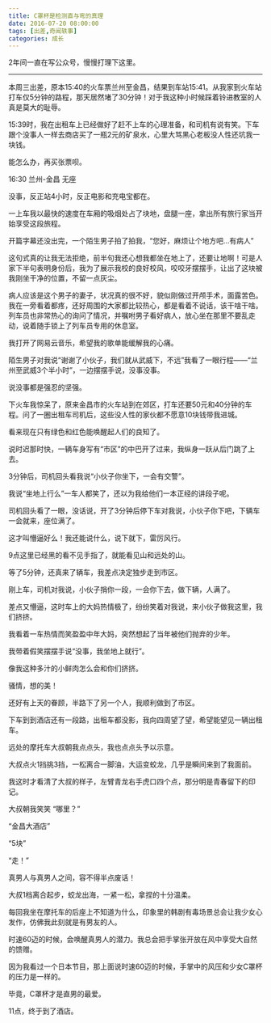 ```yaml
---
title: C罩杯是检测直与弯的真理
date: 2016-07-20 08:00:00
tags: [出差,奇闻轶事]
categories: 成长
---
```


2年间一直在写公众号，慢慢打理下这里。

-------------------------------------------------

本周三出差，原本15:40的火车票兰州至金昌，结果到车站15:41。从我家到火车站打车仅5分钟的路程，那天居然堵了30分钟！对于我这种小时候踩着铃进教室的人真是莫大的耻辱。


15:39时，我在出租车上已经做好了赶不上车的心理准备，和司机有说有笑。下车跟个没事人一样去商店买了一瓶2元的矿泉水，心里大骂黑心老板没人性还坑我一块钱。


能怎么办，再买张票呗。


16:30 兰州-金昌 无座


没事，反正站4小时，反正电影和充电宝都在。


一上车我以最快的速度在车厢的吸烟处占了块地，盘腿一座，拿出所有旅行家当开始享受这段旅程。


开篇字幕还没出完，一个陌生男子拍了拍我，“您好，麻烦让个地方吧...有病人”


这句式真的让我无法拒绝，前半句我还心想我都坐在地上了，还要让地啊！可是人家下半句表明身份后，我为了展示我校的良好校风，咬咬牙摆摆手，让出了这块被我刚坐干净的位置，不留一点灰尘。


病人应该是这个男子的妻子，状况真的很不好，貌似刚做过开颅手术，面露苦色。我在一旁看着都疼，还好周围的大家都比较热心，都是看着不说话，该干啥干啥。列车员也非常热心的询问了情况，并嘱咐男子看好病人，放心坐在那里不要乱走动，说着随手锁上了列车员专用的休息室。


我打开了网易云音乐，希望我的歌单能缓解我的心痛。


陌生男子对我说“谢谢了小伙子，我们就从武威下，不远”我看了一眼行程——“兰州至武威3个半小时”，一边摆摆手说，没事没事。


说没事都是强忍的坚强。


下火车我惊呆了，原来金昌市的火车站到在郊区，打车还要50元和40分钟的车程。问了一圈出租车司机后，这些没人性的家伙都不愿意10块钱带我进城。


看来现在只有绿色和红色能唤醒起人们的良知了。


说时迟那时快，一辆车身写有“市区"的中巴开了过来，我纵身一跃从后门跳了上去。


3分钟后，司机回头看我说“小伙子你坐下，一会有交警”。


我说“坐地上行么”一车人都笑了，还以为我给他们一本正经的讲段子呢。


司机回头看了一眼，没话说，开了3分钟后停下车对我说，小伙子你下吧，下辆车一会就来，座位满了。


这才叫懵逼好么！我还能说什么，说下就下，雷厉风行。


9点这里已经黑的看不见手指了，就能看见山和远处的山。


等了5分钟，还真来了辆车，我差点决定独步走到市区。


刚上车，司机对我说，小伙子捎你一段，一会你下去，做下辆，人满了。


差点又懵逼，这时车上的大妈热情极了，纷纷笑着对我说，来小伙子做我这里，我们挤挤。


我看着一车热情而笑盈盈中年大妈，突然想起了当年被他们抛弃的少年。


我带着假笑摆摆手说“没事，我坐地上就行”。


像我这种多汁的小鲜肉怎么会和你们挤挤。


骚情，想的美！


还好有上天的眷顾，半路下了另一个人，我顺利做到了市区。


下车到到酒店还有一段路，出租车都没影，我向四周望了望，希望能望见一辆出租车。


远处的摩托车大叔朝我点点头，我也点点头予以示意。


大叔点火1挡挑3挡，一松离合一脚油，大运变蛟龙，几乎是瞬间来到了我面前。


我这时才看清了大叔的样子，左臂青龙右手虎口四个点，那分明是青春留下的印记。


大叔朝我笑笑 “哪里？”


“金昌大酒店”


“5块”


“走！”


真男人与真男人之间，容不得半点废话！


大叔1档离合起步，蛟龙出海，一紧一松，拿捏的十分温柔。


每回我坐在摩托车的后座上不知道为什么，印象里的韩剧有毒场景总会让我少女心发作，仿佛我此刻就是有男友的人。


时速60迈的时候，会唤醒真男人的潜力。我总会把手掌张开放在风中享受大自然的馈赠。


因为我看过一个日本节目，那上面说时速60迈的时候，手掌中的风压和少女C罩杯的压力是一样的。


毕竟，C罩杯才是直男的最爱。


11点，终于到了酒店。


